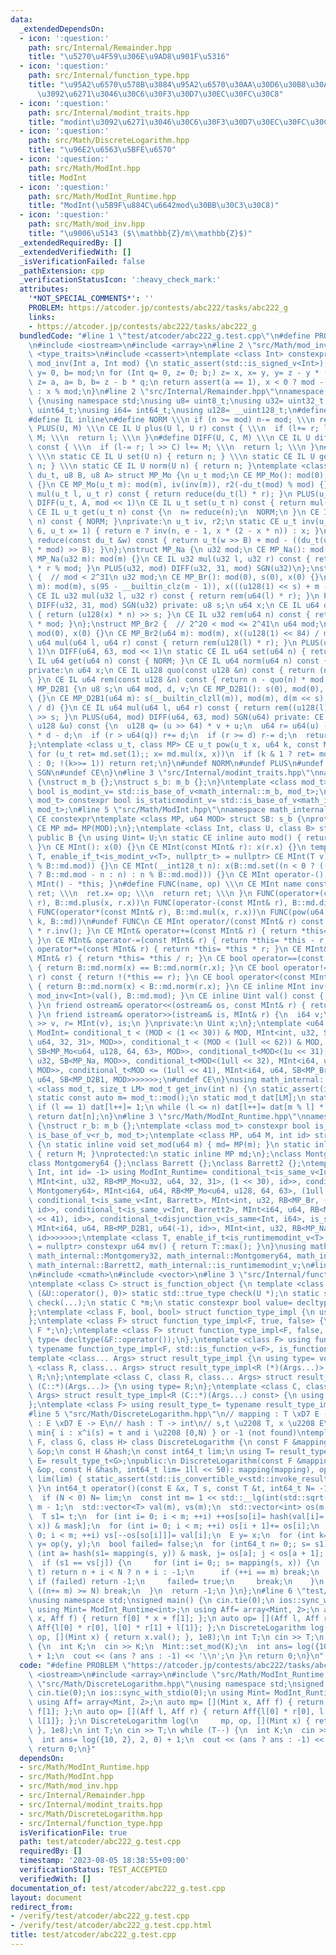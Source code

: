 ```yaml
---
data:
  _extendedDependsOn:
  - icon: ':question:'
    path: src/Internal/Remainder.hpp
    title: "\u5270\u4F59\u306E\u9AD8\u901F\u5316"
  - icon: ':question:'
    path: src/Internal/function_type.hpp
    title: "\u95A2\u6570\u578B\u3084\u95A2\u6570\u30AA\u30D6\u30B8\u30A7\u30AF\u30C8\
      \u3092\u6271\u3046\u30C6\u30F3\u30D7\u30EC\u30FC\u30C8"
  - icon: ':question:'
    path: src/Internal/modint_traits.hpp
    title: "modint\u3092\u6271\u3046\u30C6\u30F3\u30D7\u30EC\u30FC\u30C8"
  - icon: ':question:'
    path: src/Math/DiscreteLogarithm.hpp
    title: "\u96E2\u6563\u5BFE\u6570"
  - icon: ':question:'
    path: src/Math/ModInt.hpp
    title: ModInt
  - icon: ':question:'
    path: src/Math/ModInt_Runtime.hpp
    title: "ModInt(\u5B9F\u884C\u6642mod\u30BB\u30C3\u30C8)"
  - icon: ':question:'
    path: src/Math/mod_inv.hpp
    title: "\u9006\u5143 ($\\mathbb{Z}/m\\mathbb{Z}$)"
  _extendedRequiredBy: []
  _extendedVerifiedWith: []
  _isVerificationFailed: false
  _pathExtension: cpp
  _verificationStatusIcon: ':heavy_check_mark:'
  attributes:
    '*NOT_SPECIAL_COMMENTS*': ''
    PROBLEM: https://atcoder.jp/contests/abc222/tasks/abc222_g
    links:
    - https://atcoder.jp/contests/abc222/tasks/abc222_g
  bundledCode: "#line 1 \"test/atcoder/abc222_g.test.cpp\"\n#define PROBLEM \"https://atcoder.jp/contests/abc222/tasks/abc222_g\"\
    \n#include <iostream>\n#include <array>\n#line 2 \"src/Math/mod_inv.hpp\"\n#include\
    \ <type_traits>\n#include <cassert>\ntemplate <class Int> constexpr inline Int\
    \ mod_inv(Int a, Int mod) {\n static_assert(std::is_signed_v<Int>);\n Int x= 1,\
    \ y= 0, b= mod;\n for (Int q= 0, z= 0; b;) z= x, x= y, y= z - y * (q= a / b),\
    \ z= a, a= b, b= z - b * q;\n return assert(a == 1), x < 0 ? mod - (-x) % mod\
    \ : x % mod;\n}\n#line 2 \"src/Internal/Remainder.hpp\"\nnamespace math_internal\
    \ {\nusing namespace std;\nusing u8= uint8_t;\nusing u32= uint32_t;\nusing u64=\
    \ uint64_t;\nusing i64= int64_t;\nusing u128= __uint128_t;\n#define CE constexpr\n\
    #define IL inline\n#define NORM \\\n if (n >= mod) n-= mod; \\\n return n\n#define\
    \ PLUS(U, M) \\\n CE IL U plus(U l, U r) const { \\\n  if (l+= r; l >= M) l-=\
    \ M; \\\n  return l; \\\n }\n#define DIFF(U, C, M) \\\n CE IL U diff(U l, U r)\
    \ const { \\\n  if (l-= r; l >> C) l+= M; \\\n  return l; \\\n }\n#define SGN(U)\
    \ \\\n static CE IL U set(U n) { return n; } \\\n static CE IL U get(U n) { return\
    \ n; } \\\n static CE IL U norm(U n) { return n; }\ntemplate <class u_t, class\
    \ du_t, u8 B, u8 A> struct MP_Mo {\n u_t mod;\n CE MP_Mo(): mod(0), iv(0), r2(0)\
    \ {}\n CE MP_Mo(u_t m): mod(m), iv(inv(m)), r2(-du_t(mod) % mod) {}\n CE IL u_t\
    \ mul(u_t l, u_t r) const { return reduce(du_t(l) * r); }\n PLUS(u_t, mod << 1)\n\
    \ DIFF(u_t, A, mod << 1)\n CE IL u_t set(u_t n) const { return mul(n, r2); }\n\
    \ CE IL u_t get(u_t n) const {\n  n= reduce(n);\n  NORM;\n }\n CE IL u_t norm(u_t\
    \ n) const { NORM; }\nprivate:\n u_t iv, r2;\n static CE u_t inv(u_t n, int e=\
    \ 6, u_t x= 1) { return e ? inv(n, e - 1, x * (2 - x * n)) : x; }\n CE IL u_t\
    \ reduce(const du_t &w) const { return u_t(w >> B) + mod - ((du_t(u_t(w) * iv)\
    \ * mod) >> B); }\n};\nstruct MP_Na {\n u32 mod;\n CE MP_Na(): mod(0){};\n CE\
    \ MP_Na(u32 m): mod(m) {}\n CE IL u32 mul(u32 l, u32 r) const { return u64(l)\
    \ * r % mod; }\n PLUS(u32, mod) DIFF(u32, 31, mod) SGN(u32)\n};\nstruct MP_Br\
    \ {  // mod < 2^31\n u32 mod;\n CE MP_Br(): mod(0), s(0), x(0) {}\n CE MP_Br(u32\
    \ m): mod(m), s(95 - __builtin_clz(m - 1)), x(((u128(1) << s) + m - 1) / m) {}\n\
    \ CE IL u32 mul(u32 l, u32 r) const { return rem(u64(l) * r); }\n PLUS(u32, mod)\
    \ DIFF(u32, 31, mod) SGN(u32) private: u8 s;\n u64 x;\n CE IL u64 quo(u64 n) const\
    \ { return (u128(x) * n) >> s; }\n CE IL u32 rem(u64 n) const { return n - quo(n)\
    \ * mod; }\n};\nstruct MP_Br2 {  // 2^20 < mod <= 2^41\n u64 mod;\n CE MP_Br2():\
    \ mod(0), x(0) {}\n CE MP_Br2(u64 m): mod(m), x((u128(1) << 84) / m) {}\n CE IL\
    \ u64 mul(u64 l, u64 r) const { return rem(u128(l) * r); }\n PLUS(u64, mod <<\
    \ 1)\n DIFF(u64, 63, mod << 1)\n static CE IL u64 set(u64 n) { return n; }\n CE\
    \ IL u64 get(u64 n) const { NORM; }\n CE IL u64 norm(u64 n) const { NORM; }\n\
    private:\n u64 x;\n CE IL u128 quo(const u128 &n) const { return (n * x) >> 84;\
    \ }\n CE IL u64 rem(const u128 &n) const { return n - quo(n) * mod; }\n};\nstruct\
    \ MP_D2B1 {\n u8 s;\n u64 mod, d, v;\n CE MP_D2B1(): s(0), mod(0), d(0), v(0)\
    \ {}\n CE MP_D2B1(u64 m): s(__builtin_clzll(m)), mod(m), d(m << s), v(u128(-1)\
    \ / d) {}\n CE IL u64 mul(u64 l, u64 r) const { return rem((u128(l) * r) << s)\
    \ >> s; }\n PLUS(u64, mod) DIFF(u64, 63, mod) SGN(u64) private: CE IL u64 rem(const\
    \ u128 &u) const {\n  u128 q= (u >> 64) * v + u;\n  u64 r= u64(u) - (q >> 64)\
    \ * d - d;\n  if (r > u64(q)) r+= d;\n  if (r >= d) r-= d;\n  return r;\n }\n\
    };\ntemplate <class u_t, class MP> CE u_t pow(u_t x, u64 k, const MP &md) {\n\
    \ for (u_t ret= md.set(1);; x= md.mul(x, x))\n  if (k & 1 ? ret= md.mul(ret, x)\
    \ : 0; !(k>>= 1)) return ret;\n}\n#undef NORM\n#undef PLUS\n#undef DIFF\n#undef\
    \ SGN\n#undef CE\n}\n#line 3 \"src/Internal/modint_traits.hpp\"\nnamespace math_internal\
    \ {\nstruct m_b {};\nstruct s_b: m_b {};\n}\ntemplate <class mod_t> constexpr\
    \ bool is_modint_v= std::is_base_of_v<math_internal::m_b, mod_t>;\ntemplate <class\
    \ mod_t> constexpr bool is_staticmodint_v= std::is_base_of_v<math_internal::s_b,\
    \ mod_t>;\n#line 5 \"src/Math/ModInt.hpp\"\nnamespace math_internal {\n#define\
    \ CE constexpr\ntemplate <class MP, u64 MOD> struct SB: s_b {\nprotected:\n static\
    \ CE MP md= MP(MOD);\n};\ntemplate <class Int, class U, class B> struct MInt:\
    \ public B {\n using Uint= U;\n static CE inline auto mod() { return B::md.mod;\
    \ }\n CE MInt(): x(0) {}\n CE MInt(const MInt& r): x(r.x) {}\n template <class\
    \ T, enable_if_t<is_modint_v<T>, nullptr_t> = nullptr> CE MInt(T v): x(B::md.set(v.val()\
    \ % B::md.mod)) {}\n CE MInt(__int128_t n): x(B::md.set((n < 0 ? ((n= (-n) % B::md.mod)\
    \ ? B::md.mod - n : n) : n % B::md.mod))) {}\n CE MInt operator-() const { return\
    \ MInt() - *this; }\n#define FUNC(name, op) \\\n CE MInt name const { \\\n  MInt\
    \ ret; \\\n  ret.x= op; \\\n  return ret; \\\n }\n FUNC(operator+(const MInt&\
    \ r), B::md.plus(x, r.x))\n FUNC(operator-(const MInt& r), B::md.diff(x, r.x))\n\
    \ FUNC(operator*(const MInt& r), B::md.mul(x, r.x))\n FUNC(pow(u64 k), math_internal::pow(x,\
    \ k, B::md))\n#undef FUNC\n CE MInt operator/(const MInt& r) const { return *this\
    \ * r.inv(); }\n CE MInt& operator+=(const MInt& r) { return *this= *this + r;\
    \ }\n CE MInt& operator-=(const MInt& r) { return *this= *this - r; }\n CE MInt&\
    \ operator*=(const MInt& r) { return *this= *this * r; }\n CE MInt& operator/=(const\
    \ MInt& r) { return *this= *this / r; }\n CE bool operator==(const MInt& r) const\
    \ { return B::md.norm(x) == B::md.norm(r.x); }\n CE bool operator!=(const MInt&\
    \ r) const { return !(*this == r); }\n CE bool operator<(const MInt& r) const\
    \ { return B::md.norm(x) < B::md.norm(r.x); }\n CE inline MInt inv() const { return\
    \ mod_inv<Int>(val(), B::md.mod); }\n CE inline Uint val() const { return B::md.get(x);\
    \ }\n friend ostream& operator<<(ostream& os, const MInt& r) { return os << r.val();\
    \ }\n friend istream& operator>>(istream& is, MInt& r) {\n  i64 v;\n  return is\
    \ >> v, r= MInt(v), is;\n }\nprivate:\n Uint x;\n};\ntemplate <u64 MOD> using\
    \ ModInt= conditional_t < (MOD < (1 << 30)) & MOD, MInt<int, u32, SB<MP_Mo<u32,\
    \ u64, 32, 31>, MOD>>, conditional_t < (MOD < (1ull << 62)) & MOD, MInt<i64, u64,\
    \ SB<MP_Mo<u64, u128, 64, 63>, MOD>>, conditional_t<MOD<(1u << 31), MInt<int,\
    \ u32, SB<MP_Na, MOD>>, conditional_t<MOD<(1ull << 32), MInt<i64, u32, SB<MP_Na,\
    \ MOD>>, conditional_t<MOD <= (1ull << 41), MInt<i64, u64, SB<MP_Br2, MOD>>, MInt<i64,\
    \ u64, SB<MP_D2B1, MOD>>>>>>>;\n#undef CE\n}\nusing math_internal::ModInt;\ntemplate\
    \ <class mod_t, size_t LM> mod_t get_inv(int n) {\n static_assert(is_modint_v<mod_t>);\n\
    \ static const auto m= mod_t::mod();\n static mod_t dat[LM];\n static int l= 1;\n\
    \ if (l == 1) dat[l++]= 1;\n while (l <= n) dat[l++]= dat[m % l] * (m - m / l);\n\
    \ return dat[n];\n}\n#line 3 \"src/Math/ModInt_Runtime.hpp\"\nnamespace math_internal\
    \ {\nstruct r_b: m_b {};\ntemplate <class mod_t> constexpr bool is_runtimemodint_v=\
    \ is_base_of_v<r_b, mod_t>;\ntemplate <class MP, u64 M, int id> struct RB: r_b\
    \ {\n static inline void set_mod(u64 m) { md= MP(m); }\n static inline u64 max()\
    \ { return M; }\nprotected:\n static inline MP md;\n};\nclass Montgomery32 {};\n\
    class Montgomery64 {};\nclass Barrett {};\nclass Barrett2 {};\ntemplate <class\
    \ Int, int id= -1> using ModInt_Runtime= conditional_t<is_same_v<Int, Montgomery32>,\
    \ MInt<int, u32, RB<MP_Mo<u32, u64, 32, 31>, (1 << 30), id>>, conditional_t<is_same_v<Int,\
    \ Montgomery64>, MInt<i64, u64, RB<MP_Mo<u64, u128, 64, 63>, (1ull << 62), id>>,\
    \ conditional_t<is_same_v<Int, Barrett>, MInt<int, u32, RB<MP_Br, (1u << 31),\
    \ id>>, conditional_t<is_same_v<Int, Barrett2>, MInt<i64, u64, RB<MP_Br2, (1ull\
    \ << 41), id>>, conditional_t<disjunction_v<is_same<Int, i64>, is_same<Int, u64>>,\
    \ MInt<i64, u64, RB<MP_D2B1, u64(-1), id>>, MInt<int, u32, RB<MP_Na, u32(-1),\
    \ id>>>>>>>;\ntemplate <class T, enable_if_t<is_runtimemodint_v<T>, nullptr_t>\
    \ = nullptr> constexpr u64 mv() { return T::max(); }\n}\nusing math_internal::ModInt_Runtime,\
    \ math_internal::Montgomery32, math_internal::Montgomery64, math_internal::Barrett,\
    \ math_internal::Barrett2, math_internal::is_runtimemodint_v;\n#line 2 \"src/Math/DiscreteLogarithm.hpp\"\
    \n#include <cmath>\n#include <vector>\n#line 3 \"src/Internal/function_type.hpp\"\
    \ntemplate <class C> struct is_function_object {\n template <class U, int dummy=\
    \ (&U::operator(), 0)> static std::true_type check(U *);\n static std::false_type\
    \ check(...);\n static C *m;\n static constexpr bool value= decltype(check(m))::value;\n\
    };\ntemplate <class F, bool, bool> struct function_type_impl {\n using type= void;\n\
    };\ntemplate <class F> struct function_type_impl<F, true, false> {\n using type=\
    \ F *;\n};\ntemplate <class F> struct function_type_impl<F, false, true> {\n using\
    \ type= decltype(&F::operator());\n};\ntemplate <class F> using function_type_t=\
    \ typename function_type_impl<F, std::is_function_v<F>, is_function_object<F>::value>::type;\n\
    template <class... Args> struct result_type_impl {\n using type= void;\n};\ntemplate\
    \ <class R, class... Args> struct result_type_impl<R (*)(Args...)> {\n using type=\
    \ R;\n};\ntemplate <class C, class R, class... Args> struct result_type_impl<R\
    \ (C::*)(Args...)> {\n using type= R;\n};\ntemplate <class C, class R, class...\
    \ Args> struct result_type_impl<R (C::*)(Args...) const> {\n using type= R;\n\
    };\ntemplate <class F> using result_type_t= typename result_type_impl<function_type_t<F>>::type;\n\
    #line 5 \"src/Math/DiscreteLogarithm.hpp\"\n// mapping : T \xD7 E -> T\n// op\
    \ : E \xD7 E -> E\n// hash : T -> int\n// s,t \u2208 T, x \u2208 E\n// return\
    \ min{ i : x^i(s) = t and i \u2208 [0,N) } or -1 (not found)\ntemplate <class\
    \ F, class G, class H> class DiscreteLogarithm {\n const F &mapping;\n const G\
    \ &op;\n const H &hash;\n const int64_t lim;\n using T= result_type_t<F>;\n using\
    \ E= result_type_t<G>;\npublic:\n DiscreteLogarithm(const F &mapping, const G\
    \ &op, const H &hash, int64_t lim= 1ll << 50): mapping(mapping), op(op), hash(hash),\
    \ lim(lim) { static_assert(std::is_convertible_v<std::invoke_result_t<H, T>, int>);\
    \ }\n int64_t operator()(const E &x, T s, const T &t, int64_t N= -1) const {\n\
    \  if (N < 0) N= lim;\n  const int m= 1 << std::__lg(int(std::sqrt(N) + 1)), mask=\
    \ m - 1;\n  std::vector<T> val(m), vs(m);\n  std::vector<int> os(m + 1), so(m);\n\
    \  T s1= t;\n  for (int i= 0; i < m; ++i) ++os[so[i]= hash(val[i]= s1= mapping(s1,\
    \ x)) & mask];\n  for (int i= 0; i < m; ++i) os[i + 1]+= os[i];\n  for (int i=\
    \ 0; i < m; ++i) vs[--os[so[i]]]= val[i];\n  E y= x;\n  for (int k= m; k>>= 1;)\
    \ y= op(y, y);\n  bool failed= false;\n  for (int64_t n= 0;; s= s1) {\n   for\
    \ (int a= hash(s1= mapping(s, y)) & mask, j= os[a]; j < os[a + 1]; ++j) {\n  \
    \  if (s1 == vs[j]) {\n     for (int i= 0;; s= mapping(s, x)) {\n      if (s ==\
    \ t) return n + i < N ? n + i : -1;\n      if (++i == m) break;\n     }\n    \
    \ if (failed) return -1;\n     failed= true;\n     break;\n    }\n   }\n   if\
    \ ((n+= m) >= N) break;\n  }\n  return -1;\n }\n};\n#line 6 \"test/atcoder/abc222_g.test.cpp\"\
    \nusing namespace std;\nsigned main() {\n cin.tie(0);\n ios::sync_with_stdio(0);\n\
    \ using Mint= ModInt_Runtime<int>;\n using Aff= array<Mint, 2>;\n auto mp= [](Mint\
    \ x, Aff f) { return f[0] * x + f[1]; };\n auto op= [](Aff l, Aff r) { return\
    \ Aff{l[0] * r[0], l[0] * r[1] + l[1]}; };\n DiscreteLogarithm log(\n     mp,\
    \ op, [](Mint x) { return x.val(); }, 1e8);\n int T;\n cin >> T;\n while (T--)\
    \ {\n  int K;\n  cin >> K;\n  Mint::set_mod(K);\n  int ans= log({10, 2}, 2, 0)\
    \ + 1;\n  cout << (ans ? ans : -1) << '\\n';\n }\n return 0;\n}\n"
  code: "#define PROBLEM \"https://atcoder.jp/contests/abc222/tasks/abc222_g\"\n#include\
    \ <iostream>\n#include <array>\n#include \"src/Math/ModInt_Runtime.hpp\"\n#include\
    \ \"src/Math/DiscreteLogarithm.hpp\"\nusing namespace std;\nsigned main() {\n\
    \ cin.tie(0);\n ios::sync_with_stdio(0);\n using Mint= ModInt_Runtime<int>;\n\
    \ using Aff= array<Mint, 2>;\n auto mp= [](Mint x, Aff f) { return f[0] * x +\
    \ f[1]; };\n auto op= [](Aff l, Aff r) { return Aff{l[0] * r[0], l[0] * r[1] +\
    \ l[1]}; };\n DiscreteLogarithm log(\n     mp, op, [](Mint x) { return x.val();\
    \ }, 1e8);\n int T;\n cin >> T;\n while (T--) {\n  int K;\n  cin >> K;\n  Mint::set_mod(K);\n\
    \  int ans= log({10, 2}, 2, 0) + 1;\n  cout << (ans ? ans : -1) << '\\n';\n }\n\
    \ return 0;\n}"
  dependsOn:
  - src/Math/ModInt_Runtime.hpp
  - src/Math/ModInt.hpp
  - src/Math/mod_inv.hpp
  - src/Internal/Remainder.hpp
  - src/Internal/modint_traits.hpp
  - src/Math/DiscreteLogarithm.hpp
  - src/Internal/function_type.hpp
  isVerificationFile: true
  path: test/atcoder/abc222_g.test.cpp
  requiredBy: []
  timestamp: '2023-08-05 18:38:55+09:00'
  verificationStatus: TEST_ACCEPTED
  verifiedWith: []
documentation_of: test/atcoder/abc222_g.test.cpp
layout: document
redirect_from:
- /verify/test/atcoder/abc222_g.test.cpp
- /verify/test/atcoder/abc222_g.test.cpp.html
title: test/atcoder/abc222_g.test.cpp
---
```

